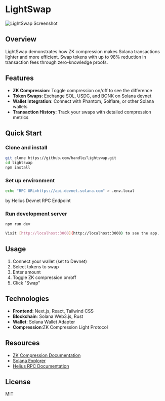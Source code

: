 # LightSwap


![LightSwap Screenshot](https://sjc.microlink.io/Fh_-S6f30O_4IpYbq_ZGtuir82LgEmGmyeuPIj92804LHSOeu_bv8gHJtn5tMeowNbgq8i7Oww4mGINOerFx1g.jpeg)

## Overview

LightSwap demonstrates how ZK compression makes Solana transactions lighter and more efficient. Swap tokens with up to 98% reduction in transaction fees through zero-knowledge proofs.

## Features

- **ZK Compression**: Toggle compression on/off to see the difference
- **Token Swaps**: Exchange SOL, USDC, and BONK on Solana devnet
- **Wallet Integration**: Connect with Phantom, Solflare, or other Solana wallets
- **Transaction History**: Track your swaps with detailed compression metrics

## Quick Start

### Clone and install

```bash
git clone https://github.com/handle/lightswap.git
cd lightswap
npm install
```



### Set up environment
```bash
echo "RPC URL=https://api.devnet.solana.com" > .env.local
```
by Helius Devnet RPC Endpoint

### Run development server

```bash
npm run dev
```
```bash
Visit [http://localhost:3000](http://localhost:3000) to see the app.
```
## Usage

1. Connect your wallet (set to Devnet)
2. Select tokens to swap
3. Enter amount
4. Toggle ZK compression on/off
5. Click "Swap"

## Technologies

- **Frontend**: Next.js, React, Tailwind CSS
- **Blockchain**: Solana Web3.js, Rust
- **Wallet**: Solana Wallet Adapter
- **Compression**:ZK Compression Light Protocol

 ## Resources

- [ZK Compression Documentation](https://www.zkcompression.com/developers/addresses-and-urls)
- [Solana Explorer](https://explorer.solana.com/?cluster=devnet)
- [Helius RPC Documentation](https://docs.helius.dev/)

## License

MIT
